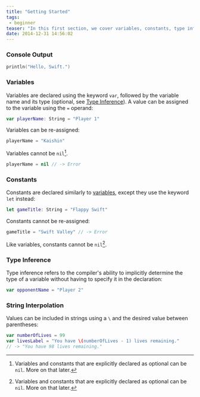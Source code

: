 ```yaml
---
title: "Getting Started"
tags:
 - beginner
teaser: "In this first section, we cover variables, constants, type inference, casting and string interpolation."
date: 2014-12-31 14:56:02
---
```


### Console Output

~~~swift
println("Hello, Swift.")
~~~

### Variables

Variables are declared using the keyword `var`, followed by the variable name
and its type (optional, see [Type Inference](#type-inference)). A value can be assigned to the variable
using the `=` operand:

~~~swift
var playerName: String = "Player 1"
~~~

Variables can be re-assigned:

~~~swift
playerName = "Kaishin"
~~~

Variables cannot be `nil`[^1].

~~~swift
playerName = nil // -> Error
~~~

### Constants

Constants are declared similarly to [variables](#variables), except they use the
keyword `let` instead:

~~~swift
let gameTitle: String = "Flappy Swift"
~~~

Constants cannot be re-assigned:

~~~swift
gameTitle = "Swift Valley" // -> Error
~~~

Like variables, constants cannot be `nil`[^1].

### Type Inference

Type inference refers to the compiler's ability
to implicitly determine the type of a variable without having to
specify it in the declaration:

~~~swift
var opponentName = "Player 2"
~~~

### String Interpolation

Values can be included in strings using a `\` and the desired value between
parentheses:

~~~swift
var numberOfLives = 99
var livesLabel = "You have \(numberOfLives - 1) lives remaining."
// -> "You have 98 lives remaining."
~~~

[^1]: Variables and constants that are explicitly declared as optional can be `nil`. More on that later.
